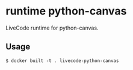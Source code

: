 # runtime python-canvas

LiveCode runtime for python-canvas.

## Usage

```
$ docker built -t . livecode-python-canvas
```
